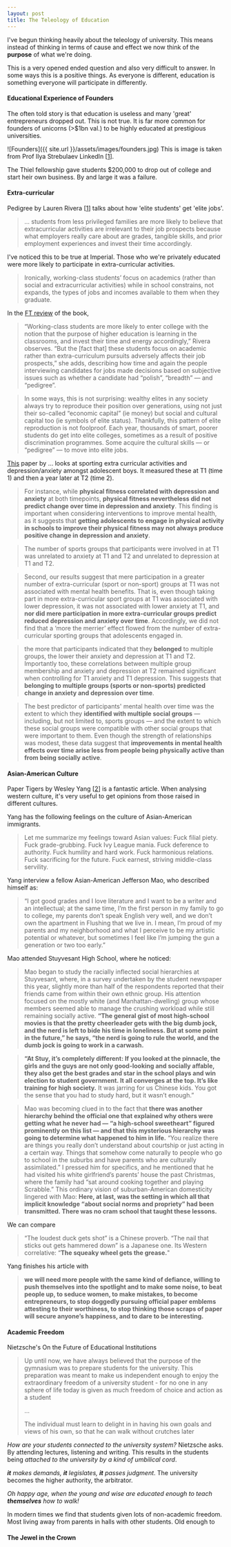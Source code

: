 ```yaml
---
layout: post
title: The Teleology of Education
---
```

I've begun thinking heavily about the teleology of university. This means instead of thinking in terms of cause and effect we now think of the **purpose** of what we're doing.

This is a very opened ended question and also very difficult to answer. In some ways this is a positive things. As everyone is different, education is something everyone will participate in differently.

<h4>Educational Experience of Founders</h4>

The often told story is that education is useless and many 'great' entrepreneurs dropped out. This is not true. It is far more common for founders of unicorns (>$1bn val.) to be highly educated at prestigious universities.

![Founders]({{ site.url }}/assets/images/founders.jpg)
This is image is taken from Prof Ilya Strebulaev LinkedIn [[1](https://www.linkedin.com/posts/ilyavcandpe_unicorns-venturecapital-startups-activity-6874740268470554624-IEhP)].

The Thiel fellowship gave students $200,000 to drop out of college and start heir own business. By and large it was a failure.

#### Extra-curricular

Pedigree by Lauren Rivera [[1](https://www.amazon.co.uk/dp/B0175F6HQ8)] talks about how 'elite students' get 'elite jobs'.

>... students from less privileged families are more likely to believe that extracurricular activities are irrelevant to their job prospects because what employers really care about are grades, tangible skills, and prior employment experiences and invest their time accordingly.

I've noticed this to be true at Imperial. Those who we're privately educated were more likely to participate in extra-curricular activities.

>Ironically, working-class students’ focus on academics (rather than social and extracurricular activities) while in school constrains, not expands, the types of jobs and incomes available to them when they graduate.

In the [FT review](https://www.ft.com/content/39628abc-ff2d-11e4-84b2-00144feabdc0) of the book,

>“Working-class students are more likely to enter college with the notion that the purpose of higher education is learning in the classrooms, and invest their time and energy accordingly,” Rivera observes. “But the [fact that] these students focus on academic rather than extra-curriculum pursuits adversely affects their job prospects,” she adds, describing how time and again the people interviewing candidates for jobs made decisions based on subjective issues such as whether a candidate had “polish”, “breadth” — and “pedigree”.

>In some ways, this is not surprising: wealthy elites in any society always try to reproduce their position over generations, using not just their so-called “economic capital” (ie money) but social and cultural capital too (ie symbols of elite status). Thankfully, this pattern of elite reproduction is not foolproof. Each year, thousands of smart, poorer students do get into elite colleges, sometimes as a result of positive discrimination programmes. Some acquire the cultural skills — or “pedigree” — to move into elite jobs.

[This]() paper by ... looks at sporting extra curricular activities and depression/anxiety amongst adolescent boys. It measured these at T1 (time 1) and then a year later at T2 (time 2).

>For instance, while **physical fitness correlated with depression and anxiety** at both timepoints, **physical fitness nevertheless did not predict change over time in depression and anxiety**. This finding is important when considering interventions to improve mental health, as it suggests that **getting adolescents to engage in physical activity in schools to improve their physical fitness may not always produce positive change in depression and anxiety**.

>The number of sports groups that participants were involved in at T1 was unrelated to anxiety at T1 and T2 and unrelated to depression at T1 and T2.

>Second, our results suggest that mere participation in a greater number of extra-curricular (sport or non-sport) groups at T1 was not associated with mental health benefits. That is, even though taking part in more extra-curricular sport groups at T1 was associated with lower depression, it was not associated with lower anxiety at T1, and **nor did mere participation in more extra-curricular groups predict reduced depression and anxiety over time**. Accordingly, we did not find that a ‘more the merrier’ effect flowed from the number of extra-curricular sporting groups that adolescents engaged in.

>the more that participants indicated that they **belonged** to multiple groups, the lower their anxiety and depression at T1 and T2. Importantly too, these correlations between multiple group membership and anxiety and depression at T2 remained significant when controlling for T1 anxiety and T1 depression. This suggests that **belonging to multiple groups (sports or non-sports) predicted change in anxiety and depression over time**.

>The best predictor of participants' mental health over time was the extent to which they **identified with multiple social groups** — including, but not limited to, sports groups — and the extent to which these social groups were compatible with other social groups that were important to them. Even though the strength of relationships was modest, these data suggest that **improvements in mental health effects over time arise less from people being physically active than from being socially active**.

#### Asian-American Culture
Paper Tigers by Wesley Yang [[2](https://nymag.com/news/features/asian-americans-2011-5/)] is a fantastic article. When analysing western culture, it's very useful to get opinions from those raised in different cultures.

Yang has the following feelings on the culture of Asian-American immigrants.

>Let me summarize my feelings toward Asian values: Fuck filial piety. Fuck grade-grubbing. Fuck Ivy League mania. Fuck deference to authority. Fuck humility and hard work. Fuck harmonious relations. Fuck sacrificing for the future. Fuck earnest, striving middle-class servility.

Yang interview a fellow Asian-American Jefferson Mao, who described himself as:

>“I got good grades and I love literature and I want to be a writer and an intellectual; at the same time, I’m the first person in my family to go to college, my parents don’t speak English very well, and we don’t own the apartment in Flushing that we live in. I mean, I’m proud of my parents and my neighborhood and what I perceive to be my artistic potential or whatever, but sometimes I feel like I’m jumping the gun a generation or two too early.”

Mao attended Stuyvesant High School, where he noticed:

>Mao began to study the racially inflected social hierarchies at Stuyvesant, where, in a survey undertaken by the student newspaper this year, slightly more than half of the respondents reported that their friends came from within their own ethnic group. His attention focused on the mostly white (and Manhattan-dwelling) group whose members seemed able to manage the crushing workload while still remaining socially active. **“The general gist of most high-school movies is that the pretty cheerleader gets with the big dumb jock, and the nerd is left to bide his time in loneliness. But at some point in the future,” he says, “the nerd is going to rule the world, and the dumb jock is going to work in a carwash.**

>**“At Stuy, it’s completely different: If you looked at the pinnacle, the girls and the guys are not only good-looking and socially affable, they also get the best grades and star in the school plays and win election to student government. It all converges at the top. It’s like training for high society.** It was jarring for us Chinese kids. You got the sense that you had to study hard, but it wasn’t enough.”

>Mao was becoming clued in to the fact that **there was another hierarchy behind the official one that explained why others were getting what he never had — “a high-school sweetheart” figured prominently on this list — and that this mysterious hierarchy was going to determine what happened to him in life.** “You realize there are things you really don’t understand about courtship or just acting in a certain way. Things that somehow come naturally to people who go to school in the suburbs and have parents who are culturally assimilated.” I pressed him for specifics, and he mentioned that he had visited his white girlfriend’s parents’ house the past Christmas, where the family had “sat around cooking together and playing Scrabble.” This ordinary vision of suburban-American domesticity lingered with Mao: **Here, at last, was the setting in which all that implicit knowledge “about social norms and propriety” had been transmitted. There was no cram school that taught these lessons.**

We can compare

>“The loudest duck gets shot” is a Chinese proverb. “The nail that sticks out gets hammered down” is a Japanese one. Its Western correlative: “**The squeaky wheel gets the grease.**"

Yang finishes his article with

>**we will need more people with the same kind of defiance, willing to push themselves into the spotlight and to make some noise, to beat people up, to seduce women, to make mistakes, to become entrepreneurs, to stop doggedly pursuing official paper emblems attesting to their worthiness, to stop thinking those scraps of paper will secure anyone’s happiness, and to dare to be interesting.**

#### Academic Freedom
Nietzsche's On the Future of Educational Institutions
>Up until now, we have always believed that the purpose of the gymnasium was to prepare students for the university. This preparation was meant to make us independent enough to enjoy the extraordinary freedom of a university student - for no one in any sphere of life today is given as much freedom of choice and action as a student
>
>...
>
>The individual must learn to delight in in having his own goals and views of his own, so that he can walk without crutches later

*How are your students connected to the university system?* Nietzsche asks. By attending lectures, listening and writing. This results in the students being *attached to the university by a kind of umbilical cord*.

<i>**it** makes demands, **it** legislates, **it** passes judgment</i>. The university becomes the higher authority, the arbitrator.

<i>Oh happy age, when the young and wise are educated enough to teach **themselves** how to walk!</i>

In modern times we find that students given lots of non-academic freedom. Most living away from parents in halls with other students. Old enough to

#### The Jewel in the Crown
